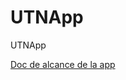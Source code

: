 # UTNApp
UTNApp

[Doc de alcance de la app](https://drive.google.com/open?id=1lZF_9DSY0xOnutxGYIWjM1BWw4_mJ2v_6SXM05997Yw)
